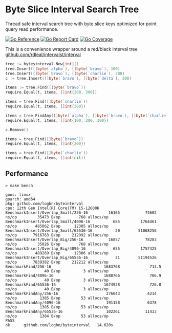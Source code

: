 # Byte Slice Interval Search Tree

Thread safe interval search tree with byte slice keys optimized for point query read performance.

[![Go Reference](https://godoc.org/github.com/logbn/byteinterval?status.svg)](https://godoc.org/github.com/logbn/byteinterval)
[![Go Report Card](https://goreportcard.com/badge/github.com/logbn/byteinterval?1)](https://goreportcard.com/report/github.com/logbn/byteinterval)
[![Go Coverage](https://github.com/logbn/byteinterval/wiki/coverage.svg)](https://raw.githack.com/wiki/logbn/byteinterval/coverage.html)

This is a convenience wrapper around a red/black interval tree [github.com/rdleal/intervalst/interval](github.com/rdleal/intervalst/interval)

```go
tree := bytesinterval.New[int]()
tree.Insert([]byte(`alpha`), []byte(`bravo`), 100)
tree.Insert([]byte(`bravo`), []byte(`charlie`), 200)
c := tree.Insert([]byte(`bravo`), []byte(`delta`), 300)

items := tree.Find([]byte(`bravo`))
require.Equal(t, items, []int{200, 300})

items = tree.Find([]byte(`charlie`))
require.Equal(t, items, []int{300})

items = tree.FindAny([]byte(`alpha`), []byte(`bravo`), []byte(`charlie`))
require.Equal(t, items, []int{100, 200, 300})

c.Remove()

items = tree.Find([]byte(`bravo`))
require.Equal(t, items, []int{200})

items = tree.Find([]byte(`charlie`))
require.Equal(t, items, []int(nil))
```

## Performance

```
> make bench

goos: linux
goarch: amd64
pkg: github.com/logbn/byteinterval
cpu: 12th Gen Intel(R) Core(TM) i5-12600K
BenchmarkInsert/Overlap_Small/256-16         16165           74602   ns/op         35473 B/op        768 allocs/op
BenchmarkInsert/Overlap_Small/4096-16          685         1764461   ns/op        485062 B/op      12305 allocs/op
BenchmarkInsert/Overlap_Small/65536-16          20        51068256   ns/op       7916763 B/op     212992 allocs/op
BenchmarkInsert/Overlap_Big/256-16           16857           78283   ns/op         35026 B/op        768 allocs/op
BenchmarkInsert/Overlap_Big/4096-16            655         1757425   ns/op        489269 B/op      12306 allocs/op
BenchmarkInsert/Overlap_Big/65536-16            21        51194526   ns/op       7839382 B/op     212212 allocs/op
BenchmarkFind/256-16                       1683768             713.5 ns/op            40 B/op          3 allocs/op
BenchmarkFind/4096-16                      1688766             706.9 ns/op            40 B/op          3 allocs/op
BenchmarkFind/65536-16                     1674928             726.0 ns/op            40 B/op          3 allocs/op
BenchmarkFindAny/256-16                     276043            4214   ns/op          1385 B/op         53 allocs/op
BenchmarkFindAny/4096-16                    191158            6378   ns/op          1385 B/op         53 allocs/op
BenchmarkFindAny/65536-16                   102261           11433   ns/op          1384 B/op         53 allocs/op
PASS
ok      github.com/logbn/byteinterval   14.620s
```

